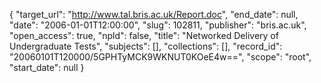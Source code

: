 {
  "target_url": "http://www.tal.bris.ac.uk/Report.doc", 
  "end_date": null, 
  "date": "2006-01-01T12:00:00", 
  "slug": 102811, 
  "publisher": "bris.ac.uk", 
  "open_access": true, 
  "npld": false, 
  "title": "Networked Delivery of Undergraduate Tests", 
  "subjects": [], 
  "collections": [], 
  "record_id": "20060101T120000/5GPHTyMCK9WKNUT0KOeE4w==", 
  "scope": "root", 
  "start_date": null
}

